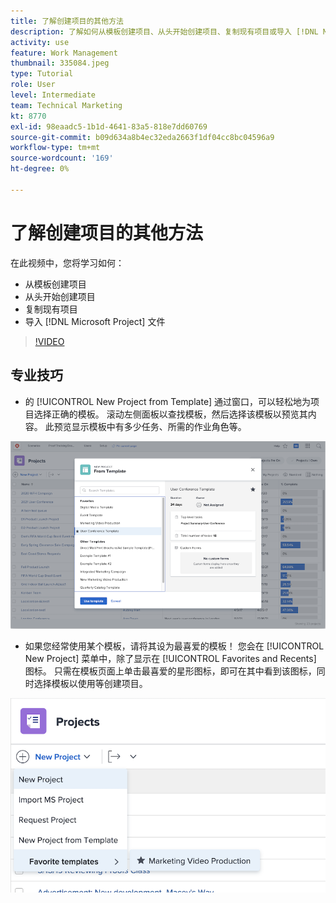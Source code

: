 ```yaml
---
title: 了解创建项目的其他方法
description: 了解如何从模板创建项目、从头开始创建项目、复制现有项目或导入 [!DNL Microsoft Project] 文件。
activity: use
feature: Work Management
thumbnail: 335084.jpeg
type: Tutorial
role: User
level: Intermediate
team: Technical Marketing
kt: 8770
exl-id: 98eaadc5-1b1d-4641-83a5-818e7dd60769
source-git-commit: b09d634a8b4ec32eda2663f1df04cc8bc04596a9
workflow-type: tm+mt
source-wordcount: '169'
ht-degree: 0%

---
```


# 了解创建项目的其他方法

在此视频中，您将学习如何：

* 从模板创建项目
* 从头开始创建项目
* 复制现有项目
* 导入 [!DNL Microsoft Project] 文件

>[!VIDEO](https://video.tv.adobe.com/v/335084/?quality=12)

## 专业技巧

* 的 [!UICONTROL New Project from Template] 通过窗口，可以轻松地为项目选择正确的模板。 滚动左侧面板以查找模板，然后选择该模板以预览其内容。 此预览显示模板中有多少任务、所需的作业角色等。

![[!UICONTROL New Project from Template] 窗口](assets/planner-fund-new-project-from-template-window.png)

* 如果您经常使用某个模板，请将其设为最喜爱的模板！ 您会在 [!UICONTROL New Project] 菜单中，除了显示在 [!UICONTROL Favorites and Recents] 图标。 只需在模板页面上单击最喜爱的星形图标，即可在其中看到该图标，同时选择模板以使用等创建项目。

![[!UICONTROL Favorite templates] 列表 [!UICONTROL New Project] 按钮](assets/planner-fund-template-favorites.png)

<!---
learn more:
create a project using a template
create a project
copy a project
import a project from Microsoft Project
--->
